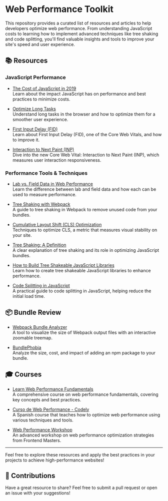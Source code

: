 # Web Performance Toolkit

This repository provides a curated list of resources and articles to help developers optimize web performance. From understanding JavaScript costs to learning how to implement advanced techniques like tree shaking and code splitting, you'll find valuable insights and tools to improve your site's speed and user experience.

## 📚 Resources

### JavaScript Performance
- [The Cost of JavaScript in 2019](https://v8.dev/blog/cost-of-javascript-2019)  
  Learn about the impact JavaScript has on performance and best practices to minimize costs.

- [Optimize Long Tasks](https://web.dev/articles/optimize-long-tasks?utm_source=devtools)  
  Understand long tasks in the browser and how to optimize them for a smoother user experience.

- [First Input Delay (FID)](https://web.dev/blog/fid?hl=en)  
  Learn about First Input Delay (FID), one of the Core Web Vitals, and how to improve it.

- [Interaction to Next Paint (INP)](https://blog.logrocket.com/exploring-interaction-next-paint-new-core-web-vital/)  
  Dive into the new Core Web Vital: Interaction to Next Paint (INP), which measures user interaction responsiveness.

### Performance Tools & Techniques
- [Lab vs. Field Data in Web Performance](https://web.dev/articles/speed-tools#understanding_lab_vs_field_data)  
  Learn the difference between lab and field data and how each can be used to measure performance.

- [Tree Shaking with Webpack](https://webpack.js.org/guides/tree-shaking/)  
  A guide to tree shaking in Webpack to remove unused code from your bundles.

- [Cumulative Layout Shift (CLS) Optimization](https://web.dev/articles/optimize-cls)  
  Techniques to optimize CLS, a metric that measures visual stability on your site.

- [Tree Shaking: A Definition](https://developer.mozilla.org/en-US/docs/Glossary/Tree_shaking)  
  A clear explanation of tree shaking and its role in optimizing JavaScript bundles.

- [How to Build Tree Shakeable JavaScript Libraries](https://cube.dev/blog/how-to-build-tree-shakeable-javascript-libraries)  
  Learn how to create tree shakeable JavaScript libraries to enhance performance.

- [Code Splitting in JavaScript](https://web.dev/learn/performance/code-split-javascript)  
  A practical guide to code splitting in JavaScript, helping reduce the initial load time.

## 📦 Bundle Review

- [Webpack Bundle Analyzer](https://www.npmjs.com/package/webpack-bundle-analyzer)  
  A tool to visualize the size of Webpack output files with an interactive zoomable treemap.

- [BundlePhobia](https://bundlephobia.com/)  
  Analyze the size, cost, and impact of adding an npm package to your bundle.

## 🎓 Courses

- [Learn Web Performance Fundamentals](https://web.dev/learn/performance)  
  A comprehensive course on web performance fundamentals, covering key concepts and best practices.

- [Curso de Web Performance - Codely](https://codely.com/cursos/web-performance_u0oh)  
  A Spanish course that teaches how to optimize web performance using various techniques and tools.

- [Web Performance Workshop](https://frontendmasters.com/courses/web-perf-v2/)  
  An advanced workshop on web performance optimization strategies from Frontend Masters.

---

Feel free to explore these resources and apply the best practices in your projects to achieve high-performance websites!

## 🤝 Contributions

Have a great resource to share? Feel free to submit a pull request or open an issue with your suggestions!

